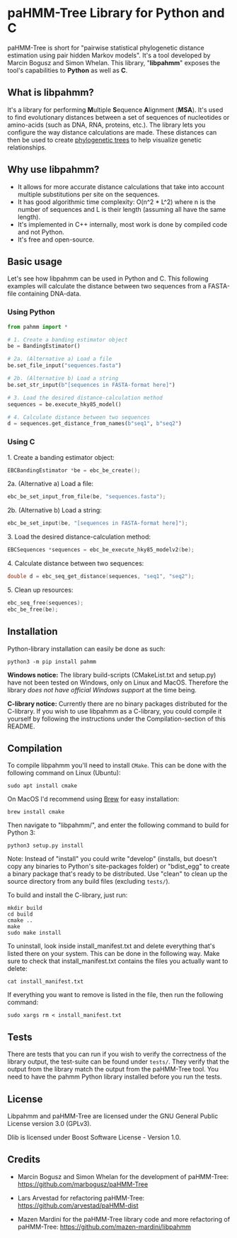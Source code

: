 # paHMM-Tree Library for Python and C
paHMM-Tree is short for "pairwise statistical phylogenetic distance estimation 
using pair hidden Markov models". It's a tool developed by Marcin Bogusz and Simon Whelan.
This library, "**libpahmm**" exposes the tool's capabilities to **Python** as well as **C**.

## What is libpahmm?
It's a library for performing **M**ultiple **S**equence **A**lignment (**MSA**). It's used to 
find evolutionary distances between a set of sequences of nucleotides or amino-acids 
(such as DNA, RNA, proteins, etc.). 
The library lets you configure the way distance calculations are made. These distances can 
then be used to create [phylogenetic trees](https://en.wikipedia.org/wiki/Phylogenetic_tree) 
to help visualize genetic relationships.

## Why use libpahmm?
- It allows for more accurate distance calculations that take into account multiple substitutions 
per site on the sequences.
- It has good algorithmic time complexity: O(n^2 * L^2) where n is the number of sequences 
and L is their length (assuming all have the same length).
- It's implemented in C++ internally, most work is done by compiled code and not Python.
- It's free and open-source.

## Basic usage
Let's see how libpahmm can be used in Python and C. This following examples will calculate the 
distance between two sequences from a FASTA-file containing DNA-data.

### Using Python
```python
from pahmm import *

# 1. Create a banding estimator object
be = BandingEstimator()

# 2a. (Alternative a) Load a file
be.set_file_input("sequences.fasta")

# 2b. (Alternative b) Load a string
be.set_str_input(b"[sequences in FASTA-format here]")

# 3. Load the desired distance-calculation method
sequences = be.execute_hky85_model()

# 4. Calculate distance between two sequences
d = sequences.get_distance_from_names(b"seq1", b"seq2")
```

### Using C
1\. Create a banding estimator object:
```c++
EBCBandingEstimator *be = ebc_be_create();
```
2a\. (Alternative a) Load a file:
```c++
ebc_be_set_input_from_file(be, "sequences.fasta");
```
2b\. (Alternative b) Load a string:
```c++
ebc_be_set_input(be, "[sequences in FASTA-format here]");
```
3\. Load the desired distance-calculation method:
```c++
EBCSequences *sequences = ebc_be_execute_hky85_modelv2(be);
```
4\. Calculate distance between two sequences:
```c++
double d = ebc_seq_get_distance(sequences, "seq1", "seq2");
```
5\. Clean up resources:
```c++
ebc_seq_free(sequences);
ebc_be_free(be);
```

## Installation
Python-library installation can easily be done as such:
```shell script
python3 -m pip install pahmm
```

**Windows notice:** The library build-scripts (CMakeList.txt and setup.py) have not been tested 
on Windows, only on Linux and MacOS. Therefore the library *does not have official Windows support* at the time being.

**C-library notice:** Currently there are no binary packages distributed for the C-library. If you wish to use libpahmm
as a C-library, you could compile it yourself by following the instructions under the Compilation-section of this README.

## Compilation
To compile libpahmm you'll need to install `CMake`. This can be done with the following command on Linux (Ubuntu):
```shell script
sudo apt install cmake
```
On MacOS I'd recommend using [Brew](https://brew.sh "Homebrew website") for easy installation:
```shell script
brew install cmake
```

Then navigate to "libpahmm/", and enter the following command to build for Python 3:
```shell script
python3 setup.py install
```
Note: Instead of "install" you could write "develop" (installs, but doesn't copy any binaries to 
Python's site-packages folder) or "bdist_egg" to create a binary package that's ready to be distributed. Use "clean" to clean up the source directory from any build files (excluding `tests/`).

To build and install the C-library, just run:
```shell script
mkdir build
cd build
cmake ..
make
sudo make install
```
To uninstall, look inside install_manifest.txt and delete everything that's listed there on your system. 
This can be done in the following way. Make sure to check that install_manifest.txt contains the files you
actually want to delete:
```shell script
cat install_manifest.txt
```
If everything you want to remove is listed in the file, then run the following command:
```shell script
sudo xargs rm < install_manifest.txt
```

## Tests
There are tests that you can run if you wish to verify the correctness of the library output, the test-suite can be found under `tests/`. They verify that the output from the library match the output from the paHMM-Tree tool. You need to have the pahmm Python library installed before you run the tests.


## License
Libpahmm and paHMM-Tree are licensed under the GNU General Public License version 3.0 (GPLv3).

Dlib is licensed under Boost Software License - Version 1.0.

## Credits
- Marcin Bogusz and Simon Whelan for the development of paHMM-Tree: https://github.com/marbogusz/paHMM-Tree

- Lars Arvestad for refactoring paHMM-Tree: https://github.com/arvestad/paHMM-dist

- Mazen Mardini for the paHMM-Tree library code and more refactoring of paHMM-Tree: https://github.com/mazen-mardini/libpahmm
